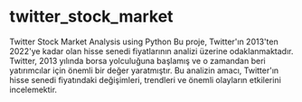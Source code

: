 # twitter_stock_market

Twitter Stock Market Analysis using Python
Bu proje, Twitter'ın 2013'ten 2022'ye kadar olan hisse senedi fiyatlarının analizi üzerine odaklanmaktadır. Twitter, 2013 yılında borsa yolculuğuna başlamış ve o zamandan beri yatırımcılar için önemli bir değer yaratmıştır. Bu analizin amacı, Twitter'ın hisse senedi fiyatındaki değişimleri, trendleri ve önemli olayların etkilerini incelemektir.
